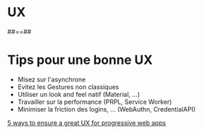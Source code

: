 <!-- .slide: class="transition bg-blue" -->

# UX

##==##

# Tips pour une bonne UX

<!-- .slide:  -->

* Misez sur l'asynchrone
* Evitez les Gestures non classiques
* Utiliser un look and feel natif (Material, ...)
* Travailler sur la performance (PRPL, Service Worker) 
* Minimiser la friction des logins, ... (WebAuthn, CredentialAPI) 
<!-- .element: class="list-fragment" -->

[5 ways to ensure a great UX for progressive web apps](https://techbeacon.com/app-dev-testing/5-ways-ensure-great-ux-progressive-web-apps)

<!-- .element: class="fragment" -->
